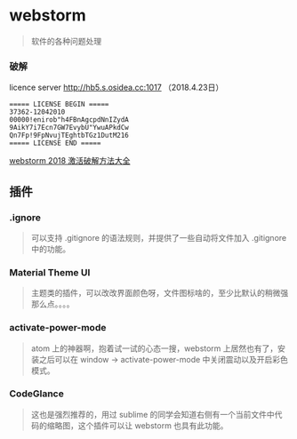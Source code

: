 # webstorm

> 软件的各种问题处理

### 破解

licence server http://hb5.s.osidea.cc:1017 （2018.4.23日）

```
===== LICENSE BEGIN =====
37362-12042010
00000!enirob"h4FBnAgcpdNnIZydA
9AikY7i7Ecn7GW7EvybU"YwuAPkdCw
Qn7Fp!9FpNvujTEghtbTGz1DutM216
===== LICENSE END =====
```

[webstorm 2018 激活破解方法大全](https://blog.csdn.net/voke_/article/details/76418116)

## 插件

### .ignore

> 可以支持 .gitignore 的语法规则，并提供了一些自动将文件加入 .gitignore 中的功能。


### Material Theme UI
> 主题类的插件，可以改改界面颜色呀，文件图标啥的，至少比默认的稍微强那么点。。。。


### activate-power-mode
> atom 上的神器啊，抱着试一试的心态一搜，webstorm 上居然也有了，安装之后可以在 window -> activate-power-mode 中关闭震动以及开启彩色模式。

### CodeGlance
> 这也是强烈推荐的，用过 sublime 的同学会知道右侧有一个当前文件中代码的缩略图，这个插件可以让 webstorm 也具有此功能。
